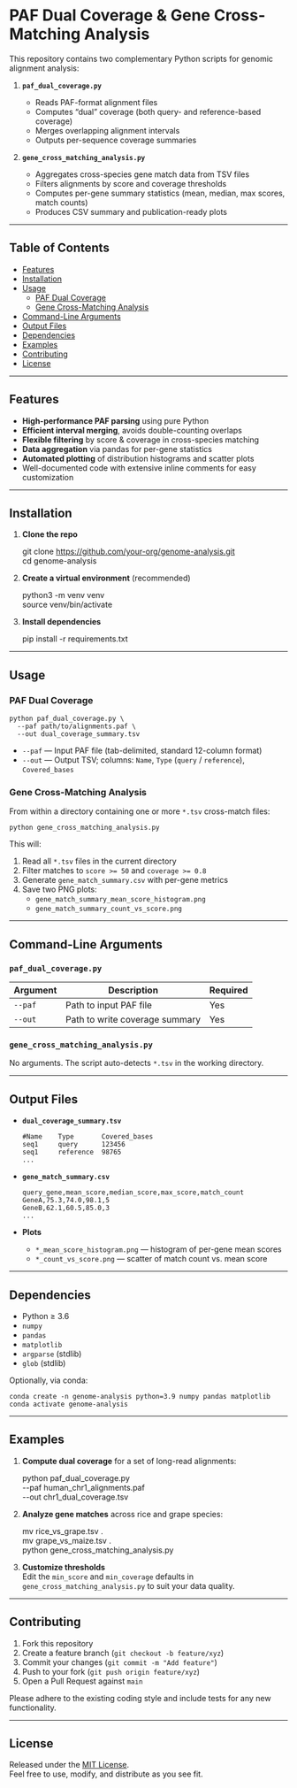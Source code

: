 # PAF Dual Coverage & Gene Cross-Matching Analysis

This repository contains two complementary Python scripts for genomic alignment analysis:

1. **`paf_dual_coverage.py`**  
   - Reads PAF-format alignment files  
   - Computes “dual” coverage (both query- and reference-based coverage)  
   - Merges overlapping alignment intervals  
   - Outputs per-sequence coverage summaries  

2. **`gene_cross_matching_analysis.py`**  
   - Aggregates cross-species gene match data from TSV files  
   - Filters alignments by score and coverage thresholds  
   - Computes per-gene summary statistics (mean, median, max scores, match counts)  
   - Produces CSV summary and publication-ready plots  

---

## Table of Contents

- [Features](#features)  
- [Installation](#installation)  
- [Usage](#usage)  
  - [PAF Dual Coverage](#paf-dual-coverage)  
  - [Gene Cross-Matching Analysis](#gene-cross-matching-analysis)  
- [Command-Line Arguments](#command-line-arguments)  
- [Output Files](#output-files)  
- [Dependencies](#dependencies)  
- [Examples](#examples)  
- [Contributing](#contributing)  
- [License](#license)  

---

## Features

- **High-performance PAF parsing** using pure Python  
- **Efficient interval merging**, avoids double-counting overlaps  
- **Flexible filtering** by score & coverage in cross-species matching  
- **Data aggregation** via pandas for per-gene statistics  
- **Automated plotting** of distribution histograms and scatter plots  
- Well-documented code with extensive inline comments for easy customization  

---

## Installation

1. **Clone the repo**  
    
    git clone https://github.com/your-org/genome-analysis.git  
    cd genome-analysis   

3. **Create a virtual environment** (recommended)  
    
    python3 -m venv venv  
    source venv/bin/activate  

4. **Install dependencies**  
    
    pip install -r requirements.txt  

---

## Usage

### PAF Dual Coverage

    python paf_dual_coverage.py \
      --paf path/to/alignments.paf \
      --out dual_coverage_summary.tsv

- `--paf` — Input PAF file (tab-delimited, standard 12-column format)  
- `--out` — Output TSV; columns: `Name`, `Type` (`query` / `reference`), `Covered_bases`

### Gene Cross-Matching Analysis

From within a directory containing one or more `*.tsv` cross-match files:

    python gene_cross_matching_analysis.py

This will:

1. Read all `*.tsv` files in the current directory  
2. Filter matches to `score >= 50` and `coverage >= 0.8`  
3. Generate `gene_match_summary.csv` with per-gene metrics  
4. Save two PNG plots:  
   - `gene_match_summary_mean_score_histogram.png`  
   - `gene_match_summary_count_vs_score.png`

---

## Command-Line Arguments

### `paf_dual_coverage.py`

| Argument | Description                    | Required |
| -------- | ------------------------------ | -------- |
| `--paf`  | Path to input PAF file         | Yes      |
| `--out`  | Path to write coverage summary | Yes      |

### `gene_cross_matching_analysis.py`

No arguments. The script auto-detects `*.tsv` in the working directory.

---

## Output Files

- **`dual_coverage_summary.tsv`**  
      
      #Name    Type       Covered_bases  
      seq1     query      123456  
      seq1     reference  98765  
      ...  

- **`gene_match_summary.csv`**  
      
      query_gene,mean_score,median_score,max_score,match_count  
      GeneA,75.3,74.0,98.1,5  
      GeneB,62.1,60.5,85.0,3  
      ...  

- **Plots**  
  - `*_mean_score_histogram.png` — histogram of per-gene mean scores  
  - `*_count_vs_score.png`    — scatter of match count vs. mean score  

---

## Dependencies

- Python ≥ 3.6  
- `numpy`  
- `pandas`  
- `matplotlib`  
- `argparse` (stdlib)  
- `glob` (stdlib)  

Optionally, via conda:

    conda create -n genome-analysis python=3.9 numpy pandas matplotlib  
    conda activate genome-analysis  

---

## Examples

1. **Compute dual coverage** for a set of long-read alignments:  
      
      python paf_dual_coverage.py \
        --paf human_chr1_alignments.paf \
        --out chr1_dual_coverage.tsv  

2. **Analyze gene matches** across rice and grape species:  
      
      mv rice_vs_grape.tsv .  
      mv grape_vs_maize.tsv .  
      python gene_cross_matching_analysis.py  

3. **Customize thresholds**  
   Edit the `min_score` and `min_coverage` defaults in  
   `gene_cross_matching_analysis.py` to suit your data quality.

---

## Contributing

1. Fork this repository  
2. Create a feature branch (`git checkout -b feature/xyz`)  
3. Commit your changes (`git commit -m "Add feature"`)  
4. Push to your fork (`git push origin feature/xyz`)  
5. Open a Pull Request against `main`  

Please adhere to the existing coding style and include tests for any new functionality.

---

## License

Released under the [MIT License](LICENSE).  
Feel free to use, modify, and distribute as you see fit.
